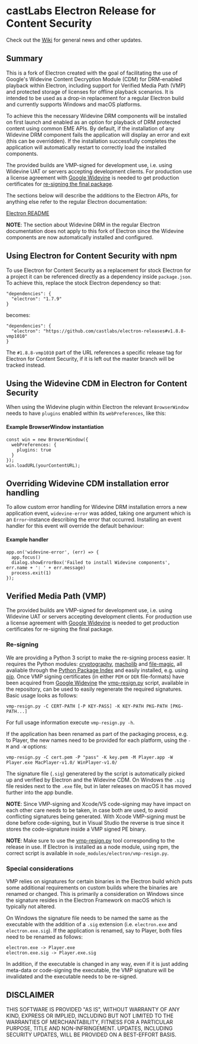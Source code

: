 # castLabs Electron Release for Content Security

Check out the [Wiki](https://github.com/castlabs/electron-releases/wiki) for general news and other updates.

## Summary

This is a fork of Electron created with the goal of facilitating the use of Google's Widevine Content Decryption Module (CDM) for DRM-enabled playback within Electron, including support for Verified Media Path (VMP) and protected storage of licenses for offline playback scenarios. It is intended to be used as a drop-in replacement for a regular Electron build and currently supports Windows and macOS platforms.

To achieve this the necessary Widevine DRM components will be installed on first launch and enabled as an option for playback of DRM protected content using common EME APIs. By default, if the installation of any Widevine DRM component fails the application will display an error and exit (this can be overridden). If the installation successfully completes the application will automatically restart to correctly load the installed components.

The provided builds are VMP-signed for development use, i.e. using Widevine UAT or servers accepting development clients. For production use a license agreement with [Google Widevine](http://www.widevine.com/) is needed to get production certificates for [re-signing the final package](#re-signing).
 
The sections below will describe the additions to the Electron APIs, for anything else refer to the regular Electron documentation:

[Electron README](https://github.com/electron/electron/blob/v1.8.8/README.md)

**NOTE**: The section about Widevine DRM in the regular Electron documentation does not apply to this fork of Electron since the Widevine components are now automatically installed and configured.

## Using Electron for Content Security with npm

To use Electron for Content Security as a replacement for stock Electron for a project it can be referenced directly as a dependency inside `package.json`. To achieve this, replace the stock Electron dependency so that:

```
"dependencies": {
  "electron": "1.7.9"
}
```

becomes:

```
"dependencies": {
  "electron": "https://github.com/castlabs/electron-releases#v1.8.8-vmp1010"
}
```

The `#1.8.8-vmp1010` part of the URL references a specific release tag for Electron for Content Security, if it is left out the master branch will be tracked instead.

## Using the Widevine CDM in Electron for Content Security

When using the Widevine plugin within Electron the relevant `BrowserWindow` needs to have `plugins` enabled within its `webPreferences`, like this:

#### Example BrowserWindow instantiation

```
const win = new BrowserWindow({
  webPreferences: {
    plugins: true
  }
});
win.loadURL(yourContentURL);
```

## Overriding Widevine CDM installation error handling

To allow custom error handling for Widevine DRM installation errors a new application event, ```widevine-error``` was added, taking one argument which is an ```Error```-instance describing the error that occurred. Installing an event handler for this event will override the default behaviour:

#### Example handler

```
app.on('widevine-error', (err) => {
  app.focus()
  dialog.showErrorBox('Failed to install Widevine components', err.name + ': ' + err.message)
  process.exit(1)
});
```

## Verified Media Path (VMP)

The provided builds are VMP-signed for development use, i.e. using Widevine UAT or servers accepting development clients. For production use a license agreement with [Google Widevine](http://www.widevine.com/) is needed to get production certificates for re-signing the final package.

### Re-signing

We are providing a Python 3 script to make the re-signing process easier. It requires the Python modules: [cryptography](https://pypi.python.org/pypi/cryptography), [macholib](https://pypi.python.org/pypi/macholib) and [file-magic](https://pypi.python.org/pypi/file-magic), all avaliable through the [Python Package Index](https://pypi.python.org/) and easily installed, e.g. using [pip](https://pypi.python.org/pypi/pip). Once VMP signing certificates (in either `PEM` or `DER` file-formats) have been acquired from [Google Widevine](http://www.widevine.com/) the [vmp-resign.py](vmp-resign.py) script, available in the repository, can be used to easily regenerate the required signatures. Basic usage looks as follows:

```
vmp-resign.py -C CERT-PATH [-P KEY-PASS] -K KEY-PATH PKG-PATH [PKG-PATH...]
```

For full usage information execute `vmp-resign.py -h`.

If the application has been renamed as part of the packaging process, e.g. to Player, the new names need to be provided for each platform, using the `-M` and `-W` options:

```
vmp-resign.py -C cert.pem -P "pass" -K key.pem -M Player.app -W Player.exe MacPlayer-v1.0/ WinPlayer-v1.0/
```

The signature file (`.sig`) generatered by the script is automatically picked up and verified by Electron and the Widevine CDM. On Windows the `.sig` file resides next to the `.exe` file, but in later releases on macOS it has moved further into the app bundle.

**NOTE**: Since VMP-signing and Xcode/VS code-signing may have impact on each other care needs to be taken, in case both are used, to avoid conflicting signatures being generated. With Xcode VMP-signing must be done before code-signing, but in Visual Studio the reverse is true since it stores the code-signature inside a VMP signed PE binary.

**NOTE**: Make sure to use the [vmp-resign.py](vmp-resign.py) tool corresponding to the release in use. If Electron is installed as a node module, using npm, the correct script is available in `node_modules/electron/vmp-resign.py`.

### Special considerations

VMP relies on signatures for certain binaries in the Electron build which puts some additional requirements on custom builds where the binaries are renamed or changed. This is primarily a consideration on Windows since the signature resides in the Electron Framework on macOS which is typically not altered.

On Windows the signature file needs to be named the same as the executable with the addition of a `.sig` extension (i.e. `electron.exe` and `electron.exe.sig`). If the application is renamed, say to Player, both files need to be renamed as follows:

```
electron.exe -> Player.exe
electron.exe.sig -> Player.exe.sig
```

In addition, if the executable is changed in any way, even if it is just adding meta-data or code-signing the executable, the VMP signature will be invalidated and the executable needs to be re-signed.

## DISCLAIMER

THIS SOFTWARE IS PROVIDED "AS IS", WITHOUT WARRANTY OF ANY KIND, EXPRESS OR IMPLIED, INCLUDING BUT NOT LIMITED TO THE WARRANTIES OF MERCHANTABILITY, FITNESS FOR A PARTICULAR PURPOSE, TITLE AND NON-INFRINGEMENT. UPDATES, INCLUDING SECURITY UPDATES, WILL BE PROVIDED ON A BEST-EFFORT BASIS.
